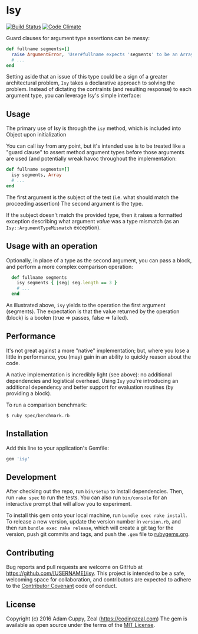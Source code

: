 # Isy

[![Build Status](https://travis-ci.org/acuppy/isy.svg?branch=master)](https://travis-ci.org/acuppy/isy)
[![Code Climate](https://codeclimate.com/github/acuppy/isy/badges/gpa.svg)](https://codeclimate.com/github/acuppy/isy)

Guard clauses for argument type assertions can be messy:

```ruby
def fullname segments=[]
  raise ArgumentError, 'User#fullname expects 'segments' to be an Array' if segments.is_a? Array
  # ...
end
```

Setting aside that an issue of this type could be a sign of a greater
architectural problem, `Isy` takes a declarative approach to solving the problem.
Instead of dictating the contraints (and resulting response) to each argument type,
you can leverage Isy's simple interface:

## Usage

The primary use of Isy is through the `isy` method, which is included into Object upon initialization

You can call isy from any point, but it's intended use is to be treated like a "guard clause" to
assert method argument types before those arguments are used (and potentially wreak havoc
throughout the implementation:

```ruby
def fullname segments=[]
  isy segments, Array
  # ...
end
```

The first argument is the subject of the test (i.e. what should match the proceeding assertion)
The second argument is the type.

If the subject doesn't match the provided type, then it raises a formatted exception describing
what argument *value* was a type mismatch (as an `Isy::ArgumentTypeMismatch` exception).

## Usage with an operation

Optionally, in place of a type as the second argument, you can pass a block, and perform
a more complex comparison operation:

```ruby
  def fullname segments
    isy segments { |seg| seg.length == 3 }
    # ...
  end
```

As illustrated above, `isy` yields to the operation the first argument (segments).  The expectation
is that the value returned by the operation (block) is a boolen (true => passes, false => failed).

## Performance

It's not great against a more "native" implementation; but, where you lose a little
in performance, you (may) gain in an ability to quickly reason about the
code.

A native implementation is incredibly light (see above): no additional dependencies
and logistical overhead.  Using `Isy` you're introducing an additional dependency and
better support for evaluation routines (by providing a block).

To run a comparison benchmark:

`$ ruby spec/benchmark.rb`

## Installation

Add this line to your application's Gemfile:

```ruby
gem 'isy'
```

## Development

After checking out the repo, run `bin/setup` to install dependencies. Then, run `rake spec` to run the tests. You can also run `bin/console` for an interactive prompt that will allow you to experiment.

To install this gem onto your local machine, run `bundle exec rake install`. To release a new version, update the version number in `version.rb`, and then run `bundle exec rake release`, which will create a git tag for the version, push git commits and tags, and push the `.gem` file to [rubygems.org](https://rubygems.org).

## Contributing

Bug reports and pull requests are welcome on GitHub at https://github.com/[USERNAME]/isy. This project is intended to be a safe, welcoming space for collaboration, and contributors are expected to adhere to the [Contributor Covenant](contributor-covenant.org) code of conduct.


## License

Copyright (c) 2016 Adam Cuppy, Zeal (https://codingzeal.com)
The gem is available as open source under the terms of the [MIT License](http://opensource.org/licenses/MIT).
